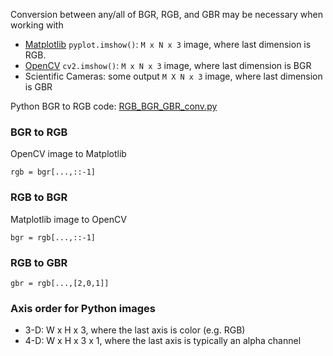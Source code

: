 Conversion between any/all of BGR, RGB, and GBR may be necessary when working with

- [Matplotlib](https://www.scivision.co/tag/#matplotlib) `pyplot.imshow()`: `M x N x 3` image, where last dimension is RGB.
- [OpenCV](https://www.scivision.co/tag/#opencv) `cv2.imshow()`: `M x N x 3` image, where last dimension is BGR
- Scientific Cameras: some output `M X N x 3` image, where last dimension is GBR

Python BGR to RGB code: [RGB_BGR_GBR_conv.py](https://github.com/scivision/pyimagevideo/)

### BGR to RGB

OpenCV image to Matplotlib

```
rgb = bgr[...,::-1]

```

### RGB to BGR

Matplotlib image to OpenCV

```
bgr = rgb[...,::-1]

```

### RGB to GBR

```
gbr = rgb[...,[2,0,1]]

```

### Axis order for Python images

- 3-D: W x H x 3, where the last axis is color (e.g. RGB)
- 4-D: W x H x 3 x 1, where the last axis is typically an alpha channel
